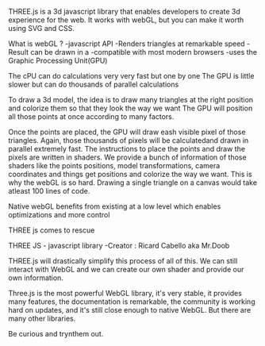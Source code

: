 THREE.js is a 3d javascript library that enables developers to create 3d experience for the web.
It works with webGL, but you can make it worth using SVG and CSS.

What is webGL ?
    -javascript API
    -Renders triangles at remarkable speed
    -Result can be drawn in a <canvas>
    -compatible with most modern browsers
    -uses the Graphic Processing Unit(GPU)

The cPU can do calculations very very fast but one by one
The GPU is little slower but can do thousands of parallel calculations

To draw a  3d model, the idea is to draw many triangles at the right position and colorize them so that they look the way we want
The GPU will position all those points at once according to many factors.

Once the points are placed, the GPU will draw eash visible pixel of those triangles.
Again, those thousands of pixels will be calculatedand drawn in parallel extremely fast.
The instructions to place the points and draw the pixels are written in shaders.
We provide a bunch of information of those shaders like the points positions, model transformations, camera coordinates and things get positions and colorize the way we want.
This is why the webGL is so hard.
Drawing a single triangle on a canvas would take atleast 100 lines of code. 

Native webGL benefits from existing at a low level which enables optimizations and more control

THREE js comes to rescue

THREE JS
    - javascript library
    -Creator : Ricard Cabello aka Mr.Doob

THREE.js will drastically simplify this process of all of this.
We can still interact with WebGL and we can create our own shader and provide our own information.

Three.js is the most powerful WebGL library, it's very stable, it provides many features, the documentation is remarkable, the community is working hard on updates, and it's still close enough to native WebGL.
But there are many other libraries.

Be curious and trynthem out.